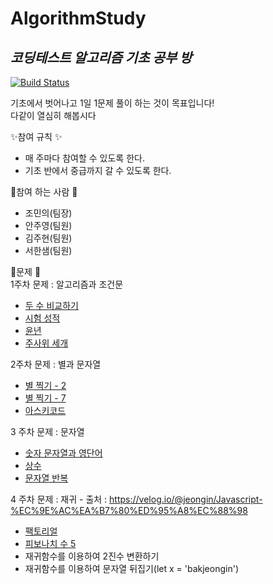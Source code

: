 # AlgorithmStudy
## _코딩테스트 알고리즘 기초 공부 방_

[![Build Status](https://travis-ci.org/joemccann/dillinger.svg?branch=master)](https://travis-ci.org/joemccann/dillinger)

기초에서 벗어나고 1일 1문제 풀이 하는 것이 목표입니다!<br>
다같이 열심히 해봅시다

✨참여 규칙 ✨
 - 매 주마다 참여할 수 있도록 한다.
 - 기초 반에서 중급까지 갈 수 있도록 한다.

💎참여 하는 사람 💎
 - 조민의(팀장)
 - 안주영(팀원)
 - 김주현(팀원)
 - 서한샘(팀원)

🍂문제 🍂<br>
  1주차 문제 : 알고리즘과 조건문
   - [	두 수 비교하기](https://www.acmicpc.net/problem/1330)
   - [	시험 성적](https://www.acmicpc.net/problem/9498)
   - [	윤년](https://www.acmicpc.net/problem/2753)
   - [	주사위 세개](https://www.acmicpc.net/problem/2480)
   
  2주차 문제 : 별과 문자열
   - [	별 찍기 - 2](https://www.acmicpc.net/problem/2439)
   - [	별 찍기 - 7](https://www.acmicpc.net/problem/2444)
   - [	아스키코드](https://www.acmicpc.net/problem/11654)

  3 주차 문제 : 문자열
   - [	숫자 문자열과 영단어](https://programmers.co.kr/learn/courses/30/lessons/81301)
   - [	상수](https://www.acmicpc.net/problem/2908)
   - [	문자열 반복](https://www.acmicpc.net/problem/2675)

  4 주차 문제 : 재귀 -  출처 : https://velog.io/@jeongin/Javascript-%EC%9E%AC%EA%B7%80%ED%95%A8%EC%88%98
   - [	팩토리얼](https://www.acmicpc.net/problem/10872)
   - [	피보나치 수 5](https://www.acmicpc.net/problem/10870)
   - 재귀함수를 이용하여 2진수 변환하기
   - 재귀함수를 이용하여 문자열 뒤집기(let x = 'bakjeongin')



